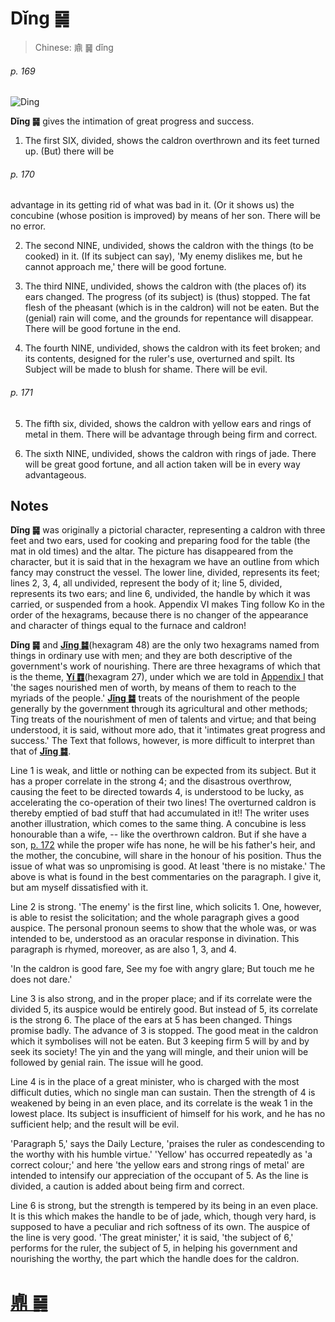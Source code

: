 # Dǐng ䷱

> Chinese: 鼑 ䷱ dǐng

###### p. 169

![Ding](https://88o.io/wp-content/uploads/2018/09/50-e9bc8eding.jpg)

**Dǐng ䷱** gives the intimation of great progress and success.

1. The first SIX, divided, shows the caldron overthrown and its feet turned up. (But) there will be

###### p. 170

advantage in its getting rid of what was bad in it. (Or it shows us) the concubine (whose position is improved) by means of her son. There will be no error.

2. The second NINE, undivided, shows the caldron with the things (to be cooked) in it. (If its subject can say), 'My enemy dislikes me, but he cannot approach me,' there will be good fortune.

3. The third NINE, undivided, shows the caldron with (the places of) its ears changed. The progress (of its subject) is (thus) stopped. The fat flesh of the pheasant (which is in the caldron) will not be eaten. But the (genial) rain will come, and the grounds for repentance will disappear. There will be good fortune in the end.

4. The fourth NINE, undivided, shows the caldron with its feet broken; and its contents, designed for the ruler's use, overturned and spilt. Its Subject will be made to blush for shame. There will be evil.

###### p. 171

5. The fifth six, divided, shows the caldron with yellow ears and rings of metal in them. There will be advantage through being firm and correct.

6. The sixth NINE, undivided, shows the caldron with rings of jade. There will be great good fortune, and all action taken will be in every way advantageous.

## Notes

**Dǐng ䷱** was originally a pictorial character, representing a caldron with three feet and two ears, used for cooking and preparing food for the table (the mat in old times) and the altar. The picture has disappeared from the character, but it is said that in the hexagram we have an outline from which fancy may construct the vessel. The lower line, divided, represents its feet; lines 2, 3, 4, all undivided, represent the body of it; line 5, divided, represents its two ears; and line 6, undivided, the handle by which it was carried, or suspended from a hook. Appendix VI makes Ting follow Ko in the order of the hexagrams, because there is no changer of the appearance and character of things equal to the furnace and caldron!

**Dǐng ䷱** and [**Jǐng ䷯**](e4ba95jing.md)(hexagram 48) are the only two hexagrams named from things in ordinary use with men; and they are both descriptive of the government's work of nourishing. There are three hexagrams of which that is the theme, [**Yí ䷩**](e9a290yi.md)(hexagram 27), under which we are told in [Appendix I](appendix01s1.md#fn_151) that 'the sages nourished men of worth, by means of them to reach to the myriads of the people.' [**Jǐng ䷯**](e4ba95jing.md) treats of the nourishment of the people generally by the government through its agricultural and other methods; Ting treats of the nourishment of men of talents and virtue; and that being understood, it is said, without more ado, that it 'intimates great progress and success.' The Text that follows, however, is more difficult to interpret than that of [**Jǐng ䷯**](e4ba95jing.md).

Line 1 is weak, and little or nothing can be expected from its subject. But it has a proper correlate in the strong 4; and the disastrous overthrow, causing the feet to be directed towards 4, is understood to be lucky, as accelerating the co-operation of their two lines! The overturned caldron is thereby emptied of bad stuff that had accumulated in it!! The writer uses another illustration, which comes to the same thing. A concubine is less honourable than a wife, -- like the overthrown caldron. But if she have a son, [p. 172](e99c87zhen.md#p-172) while the proper wife has none, he will be his father's heir, and the mother, the concubine, will share in the honour of his position. Thus the issue of what was so unpromising is good. At least 'there is no mistake.' The above is what is found in the best commentaries on the paragraph. I give it, but am myself dissatisfied with it.

Line 2 is strong. 'The enemy' is the first line, which solicits 1. One, however, is able to resist the solicitation; and the whole paragraph gives a good auspice. The personal pronoun seems to show that the whole was, or was intended to be, understood as an oracular response in divination. This paragraph is rhymed, moreover, as are also 1, 3, and 4.

'In the caldron is good fare,
See my foe with angry glare;
But touch me he does not dare.'

Line 3 is also strong, and in the proper place; and if its correlate were the divided 5, its auspice would be entirely good. But instead of 5, its correlate is the strong 6. The place of the ears at 5 has been changed. Things promise badly. The advance of 3 is stopped. The good meat in the caldron which it symbolises will not be eaten. But 3 keeping firm 5 will by and by seek its society! The yin and the yang will mingle, and their union will be followed by genial rain. The issue will he good.

Line 4 is in the place of a great minister, who is charged with the most difficult duties, which no single man can sustain. Then the strength of 4 is weakened by being in an even place, and its correlate is the weak 1 in the lowest place. Its subject is insufficient of himself for his work, and he has no sufficient help; and the result will be evil.

'Paragraph 5,' says the Daily Lecture, 'praises the ruler as condescending to the worthy with his humble virtue.' 'Yellow' has occurred repeatedly as 'a correct colour;' and here 'the yellow ears and strong rings of metal' are intended to intensify our appreciation of the occupant of 5. As the line is divided, a caution is added about being firm and correct.

Line 6 is strong, but the strength is tempered by its being in an even place. It is this which makes the handle to be of jade, which, though very hard, is supposed to have a peculiar and rich softness of its own. The auspice of the line is very good. 'The great minister,' it is said, 'the subject of 6,' performs for the ruler, the subject of 5, in helping his government and nourishing the worthy, the part which the handle does for the caldron.

# [鼑 ䷱](./e9bc8eding_cn.md)
